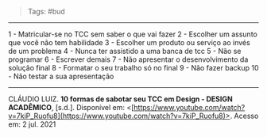 >Tags: #bud

---

1 - Matricular-se no TCC sem saber o que vai fazer 
2 - Escolher um assunto que você não tem habilidade 
3 - Escolher um produto ou serviço ao invés de um problema 
4 - Nunca ter assistido a uma banca de tcc 
5 - Não se programar 
6 - Escrever demais 
7 - Não apresentar o desenvolvimento da solução final 
8 - Formatar o seu trabalho só no final 
9 - Não fazer backup 
10 - Não testar a sua apresentação

---
CLÁUDIO LUIZ. **10 formas de sabotar seu TCC em Design - DESIGN ACADÊMICO**, [s.d.]. Disponível em: <[https://www.youtube.com/watch?v=7kiP_Ruofu8](https://www.youtube.com/watch?v=7kiP_Ruofu8)>. Acesso em: 2 jul. 2021